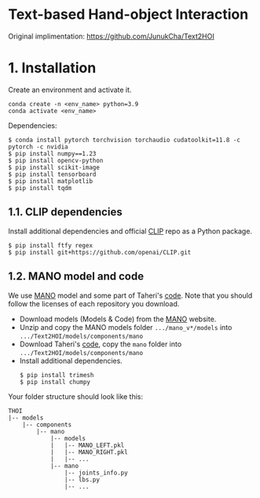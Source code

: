 # Text-based Hand-object Interaction

Original implimentation: https://github.com/JunukCha/Text2HOI

# 1. Installation

Create an environment and activate it.

```
conda create -n <env_name> python=3.9
conda activate <env_name>
```

Dependencies:

```
$ conda install pytorch torchvision torchaudio cudatoolkit=11.8 -c pytorch -c nvidia
$ pip install numpy==1.23
$ pip install opencv-python
$ pip install scikit-image
$ pip install tensorboard
$ pip install matplotlib
$ pip install tqdm
```

## 1.1. CLIP dependencies

Install additional dependencies and official [CLIP](https://github.com/openai/CLIP) repo as a Python package.
```
$ pip install ftfy regex
$ pip install git+https://github.com/openai/CLIP.git
```

## 1.2. MANO model and code

We use [MANO](https://mano.is.tue.mpg.de/) model and some part of Taheri's [code](https://github.com/otaheri/MANO). Note that you should follow the licenses of each repository you download.

- Download models (Models & Code) from the [MANO](https://mano.is.tue.mpg.de/) website.
- Unzip and copy the MANO models folder `.../mano_v*/models` into `.../Text2HOI/models/components/mano`
- Download Taheri's [code](https://github.com/otaheri/MANO), copy the `mano` folder into `.../Text2HOI/models/components/mano` 
- Install additional dependencies.
  ```
  $ pip install trimesh
  $ pip install chumpy
  ```

Your folder structure should look like this:
```
THOI
|-- models
    |-- components
        |-- mano
            |-- models
            |   |-- MANO_LEFT.pkl
            |   |-- MANO_RIGHT.pkl
            |   |-- ...
            |-- mano
                |-- joints_info.py
                |-- lbs.py
                |-- ...
```